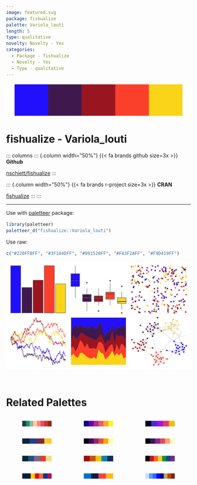 ```yaml
---
image: featured.svg
package: fishualize
palette: Variola_louti
length: 5
type: qualitative
novelty: Novelty - Yes
categories:
  - Package - fishualize
  - Novelty - Yes
  - Type - qualitative
---
```


![](featured.svg)

# fishualize - Variola_louti 

::: columns
::: {.column width="50%"}
{{< fa brands github size=3x >}}
**Github**

[nschiett/fishualize](https://github.com/nschiett/fishualize)
:::

::: {.column width="50%"}
{{< fa brands r-project size=3x >}}
**CRAN**

[fishualize](https://CRAN.R-project.org/package=fishualize)
:::
:::

<hr> 

Use with [paletteer](https://emilhvitfeldt.github.io/paletteer/) package:

```r
library(paletteer)
paletteer_d("fishualize::Variola_louti")
```

Use raw:

```r
c("#220FFBFF", "#3F184DFF", "#991520FF", "#FA3F2AFF", "#F9D419FF")
``` 

![](examples.png) 

<br>

# Related Palettes

<div class="list" style="display: grid; grid-template-columns: auto auto auto;"> <figure class="figure">
<a href="../../awtools/a_palette/"> <img src="../../awtools/a_palette/featured.svg" style="width: 100%;" class="figure-img"></a>
</figure> <figure class="figure">
<a href="../../ggprism/plasma/"> <img src="../../ggprism/plasma/featured.svg" style="width: 100%;" class="figure-img"></a>
</figure> <figure class="figure">
<a href="../../fishualize/Gramma_loreto/"> <img src="../../fishualize/Gramma_loreto/featured.svg" style="width: 100%;" class="figure-img"></a>
</figure> <figure class="figure">
<a href="../../nbapalettes/nuggets/"> <img src="../../nbapalettes/nuggets/featured.svg" style="width: 100%;" class="figure-img"></a>
</figure> <figure class="figure">
<a href="../../ggprism/inferno/"> <img src="../../ggprism/inferno/featured.svg" style="width: 100%;" class="figure-img"></a>
</figure> <figure class="figure">
<a href="../../ggprism/magma/"> <img src="../../ggprism/magma/featured.svg" style="width: 100%;" class="figure-img"></a>
</figure> <figure class="figure">
<a href="../../NatParksPalettes/Volcanoes/"> <img src="../../NatParksPalettes/Volcanoes/featured.svg" style="width: 100%;" class="figure-img"></a>
</figure> <figure class="figure">
<a href="../../MetBrewer/Johnson/"> <img src="../../MetBrewer/Johnson/featured.svg" style="width: 100%;" class="figure-img"></a>
</figure> <figure class="figure">
<a href="../../nbapalettes/nuggets_city2/"> <img src="../../nbapalettes/nuggets_city2/featured.svg" style="width: 100%;" class="figure-img"></a>
</figure> <figure class="figure">
<a href="../../nbapalettes/nuggets_80s/"> <img src="../../nbapalettes/nuggets_80s/featured.svg" style="width: 100%;" class="figure-img"></a>
</figure> <figure class="figure">
<a href="../../nbapalettes/thunder/"> <img src="../../nbapalettes/thunder/featured.svg" style="width: 100%;" class="figure-img"></a>
</figure> <figure class="figure">
<a href="../../trekcolors/lcars_2379/"> <img src="../../trekcolors/lcars_2379/featured.svg" style="width: 100%;" class="figure-img"></a>
</figure> 
</div>
